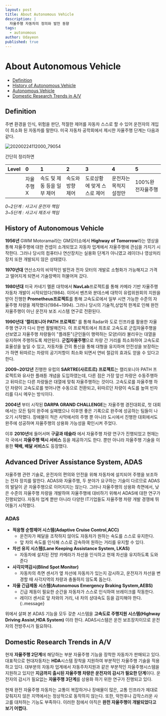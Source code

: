 ```yaml
---
layout: post
title: About Autonomous Vehicle
description: |
  자율주행 자동차의 정의와 발전 동향
tags:
  - autonomous
author: Udayeon
published: true
---
```


# About Autonomous Vehicle
- [Definition](https://udayeon.github.io/2021/07/05/About-AV/#definition)
- [History of Autonomous Vehicle](https://udayeon.github.io/2021/07/05/About-AV/#history-of-autonomous-vehicle)
- [Autonomous Vehicle](https://udayeon.github.io/2021/07/05/About-AV/#autonomous-vehicle)
- [Domestic Research Trends in A/V](https://udayeon.github.io/2021/07/05/About-AV/#domestic-research-trends-in-a/v)

## Definition
주변 환경을 인식, 위험을 판단, 적절한 제어를 자동차 스스로 할 수 있어 운전자의 개입이 최소화 된 자동차를 말한다.
미국 자동차 공학회에서 제시한 자율주행 단계는 다음과 같다. 

![20200224112000_79054](https://user-images.githubusercontent.com/69246778/124425112-0f3d1080-dda3-11eb-973b-72884e6135c3.png)

간단히 정리하면

|Level| 0 | 1 | 2 | 3 | 4 | 5 |
|:----|:--|:--|:--|:--|:--|:--|
|	  |자율주행X|속도 및 제동 등을 일부 제어|속도와 방향 제어|도로상황에 맞게 스스로 제어|운전자는 목적지 설정만|100%완전자율주행|

_0~2단계 : 사고시 운전자 책임_  
_3~5단계 : 사고시 제조사 책임_


## History of Autonomous Vehicle
**1956년** GWM Motorama라는 GM모터쇼에서 **Highway of Tomorrow**라는 영상을 통해 자율주행에 대한 컨셉이 소개되었고 자동차 업계에서 자율주행에 관심을 가지기 시작한다.
그러나 당시의 컴퓨터나 연산장치는 실용화 단계가 아니였고 레이더나 영상처리장치 또한 개발되지 않은 상태였다.


**1970년대** 연산소자의 비약적인 발전과 전자 모터의 개발로 소형화가 가능해지고 가격고 떨어지게 되면서 기술장벽이 허물어져 갔다.

**1980년대** 미국 카네기 멜론 대학에서 **NavLab**프로젝트를 통해 카메라 기반 자율주행 자동차 개발이 시작되었다(1984). 이어서 벤츠와 분데스베 대학이 유럽위원회의 지원을 받아 진행한 **Prometheus프로젝트**를 통해 고속도로에서 일부 시연 가능한 수준의 자율주행 차량을 제작했다(1984~1994). 그러나 당시의 기술적,상업적 한계로 인해 완전자율주행이 아닌 운전자 보조 시스템 연구로 전환된다.

**1990년대** **'캘리포니아 PATH 프로젝트'** 를 통해 Radar와 도로 인프라를 활용한 자율주행 연구가 다시 한번 활발해진다. 이 프로젝트에서 최초로 고속도로 군집자율주행을 선보였고 자율주행 차량들이 "플래툰"(군인들이 행력하는 모양)이라 불리우는 대열을 유지하며 주행하도록 제안된다. 
**군집자율주행**으로 차량 간 거리를 최소화하여 고속도로 효율성을 높일 수 있고, 자동차들 간의 통신을 통해 대형을 유지하며 안전성을 보장하는가 하면 뒤따르는 차량의 공기저항이 최소화 되면서 연비 절감의 효과도 얻을 수 있다고 한다.

**2009~2012년** 진행한 유럽의 **SARTRE(사르트르) 프로젝트**는 캘리포니아 PATH 프로젝트와 유사한 플래툰 개념을 도입하였는데, 다른 점은 가장 앞선 차량은 수동주행하고 뒤따르는 다른 차량들은 대열에 맞춰 자율주행하는 것이다. 고속도로를 자율주행 하던 차량이 고속도로를 벗어나면 수동으로 전환되고, 뒤따르던 차량이 속도를 높여 빈자리를 다시 메우는 방식이다. 

**2004년** 부터 시작된 **DARPA GRAND CHALLENGE**는 자율주행 경진대회로, 첫 대회에서는 모든 팀이 완주에 실패했으나 이후엔 좋은 기록으로 완주에 성공하는 팀들이 나오기 시작했다. 장애물이 적은 사막에서의 주행 뿐 아니라 도시에서 진행한 대회에서도 완주에 성공하며 자율주행의 상용화 가능성을 확인시켜 주었다. 

이후 **2010년**에 들어서며 **구글과 테슬라** 에서 자율주행 차량 연구가 진행되었고 현재는 각 국에서 **자율주행 택시 서비스** 등을 제공하기도 한다. 뿐만 아니라 자율주행 기술을 이용한 **택배, 배달 서비스**도 등장했다. 

## Advanced Driver Assistance System, ADAS
자율주행 관련 기술로, 운전자의 편의와 안전을 위해 자동차에 설치되어 주행을 보조하는 전자 장치를 말한다. 
ADAS와 자율주행, 두 분야가 요구하는 기술이 다르므로 ADAS의 발달이 곧 자율주행으로 이어지지는 않는다.
그러나 자율주행의 상용화 측면에서, 낮은 수준의 자율주행 차량을 개발하여 자율주행에 대비하기 위해서 ADAS에 대한 연구가 진행되었다. 자동차 업계 뿐만 아니라 다양한 IT기업들도 자율주행 차량 개발 경쟁에 뛰어들기 시작했다.
### ADAS
- **적응형 순항제어 시스템(Adaptive Cruise Control,ACC)**
  - 운전자가 페달을 조작하지 않아도 자동차가 원하는 속도를 스스로 유지한다.
  - 앞 차의 속도를 인식해 스스로 감속하여 원하는 거리를 유지할 수 있다.
- **차선 유지 시스템(Lane Keeping Assistance System, LKAS)**
  - 자동차에 설치된 전방 카메라가 차선을 인식하고 현재 차선을 유지하도록 도와준다
- **사각지역감시(Blind Spot Monitor)**
  - 자동차의 측면 센서가 옆 차선에 자동차가 있는지 감시하고, 운전자가 차선을 변경할 때 사각지역의 차량과 충돌하지 않도록 돕는다.    
- **자율 긴급제동 시스템(Autonomous Emergency Braking System,AEBS)**
  - 긴급 제동이 필요한 순간을 자동차가 스스로 인식하여 브레이크를 작동한다. 
  - 레이더 센서로 앞 차와의 거리, 내 차의 상대속도 등을 감지해야 한다.
{:.message}

위에서 살펴 본 ADAS 기능을 모두 갖춘 시스템을 **고속도로 주행지원 시스템(Highway Driving Assist,HDA System)** 이라 한다. ADAS시스템은 운전 보조장치이므로 운전자의 전방주시가 필요하다.

## Domestic Research Trends in A/V
현재 **자율주행 2단계**에 해당하는 부분 자율주행 기능을 장착한 자동차가 판매되고 있다. 대표적으로 현대자동차는 **HDA**시스템 장착을 지원하여 부분적인 자율주행 기술을 적용하고 있다. 대부분의 자동차 업계에서 자동주차지원과 같은 부분적인 자율주행시스템을 지원하고 있지만 **지금까지 출시된 자율주행 차량은 운전자의 감시가 필요한 단계**이다. 운전자의 감시가 필요없는 **자율주행 3단계**를 상용화 하기 위한 연구가 진행되고 있다.

현재 완전 자율주행 자동차는 교통이 복잡하거나 장애물이 많은, 교통 인프라가 제대로 갖춰지지 않은 지역에서는 정상적으로 동작하지 않는다. 또한, 악천후나 갑작스러운 사고를 대처하는 기능도 부족하다. 이러한 점에서 아직은 **완전 자율주행이 개발되었다고 보기 어렵다.**

